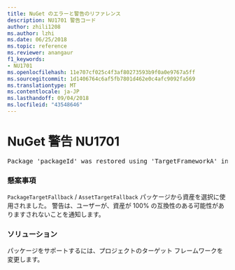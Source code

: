 ```yaml
---
title: NuGet のエラーと警告のリファレンス
description: NU1701 警告コード
author: zhili1208
ms.author: lzhi
ms.date: 06/25/2018
ms.topic: reference
ms.reviewer: anangaur
f1_keywords:
- NU1701
ms.openlocfilehash: 11e707cf025c4f3af80273593b9f0a0e9767a5ff
ms.sourcegitcommit: 1d1406764c6af5fb7801d462e0c4afc9092fa569
ms.translationtype: MT
ms.contentlocale: ja-JP
ms.lasthandoff: 09/04/2018
ms.locfileid: "43548646"
---
```

# <a name="nuget-warning-nu1701"></a>NuGet 警告 NU1701

<pre>Package 'packageId' was restored using 'TargetFrameworkA' instead the project target framework 'TargetFrameworkB'. This package may not be fully compatible with your project.</pre>

### <a name="issue"></a>懸案事項
`PackageTargetFallback` / `AssetTargetFallback` パッケージから資産を選択に使用されました。 警告は、ユーザーが、資産が 100% の互換性のある可能性がありますされないことを通知します。

### <a name="solution"></a>ソリューション
パッケージをサポートするには、プロジェクトのターゲット フレームワークを変更します。